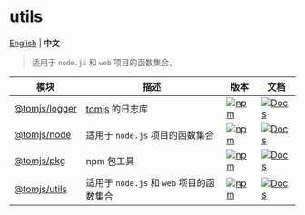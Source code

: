 # utils

[English](./README.md) | **中文**

> 适用于 `node.js` 和 `web` 项目的函数集合。

| 模块                                 | 描述                                       | 版本                                                                                              | 文档                                                                                                                 |
| ------------------------------------ | ------------------------------------------ | ------------------------------------------------------------------------------------------------- | -------------------------------------------------------------------------------------------------------------------- |
| [@tomjs/logger](./packages/logger)   | [tomjs](https://github.com/tomjs) 的日志库 | [![npm](https://img.shields.io/npm/v/@tomjs/logger)](https://www.npmjs.com/package/@tomjs/logger) | [![Docs](https://img.shields.io/badge/API-unpkg-orange)](https://www.unpkg.com/browse/@tomjs/logger/dist/index.d.ts) |
| [@tomjs/node](./packages/node-utils) | 适用于 `node.js` 项目的函数集合            | [![npm](https://img.shields.io/npm/v/@tomjs/node)](https://www.npmjs.com/package/@tomjs/node)     | [![Docs](https://img.shields.io/badge/API-unpkg-orange)](https://www.unpkg.com/browse/@tomjs/node/dist/index.d.ts)   |
| [@tomjs/pkg](./packages/pkg)         | npm 包工具                                 | [![npm](https://img.shields.io/npm/v/@tomjs/pkg)](https://www.npmjs.com/package/@tomjs/pkg)       | [![Docs](https://img.shields.io/badge/API-unpkg-orange)](https://www.unpkg.com/browse/@tomjs/pkg/dist/index.d.ts)    |
| [@tomjs/utils](./packages/utils)     | 适用于 `node.js` 和 `web` 项目的函数集合   | [![npm](https://img.shields.io/npm/v/@tomjs/utils)](https://www.npmjs.com/package/@tomjs/utils)   | [![Docs](https://img.shields.io/badge/API-unpkg-orange)](https://www.unpkg.com/browse/@tomjs/utils/dist/index.d.ts)  |
